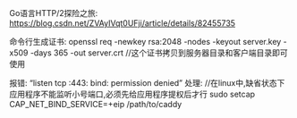Go语言HTTP/2探险之旅: https://blog.csdn.net/ZVAyIVqt0UFji/article/details/82455735

命令行生成证书:
openssl req -newkey rsa:2048 -nodes -keyout server.key -x509 -days 365 -out server.crt
//这个证书拷贝到服务器目录和客户端目录即可使用



报错:
“listen tcp :443: bind: permission denied”
处理:
//在linux中,缺省状态下应用程序不能监听小号端口,必须先给应用程序提权后才行
sudo setcap CAP_NET_BIND_SERVICE=+eip /path/to/caddy
